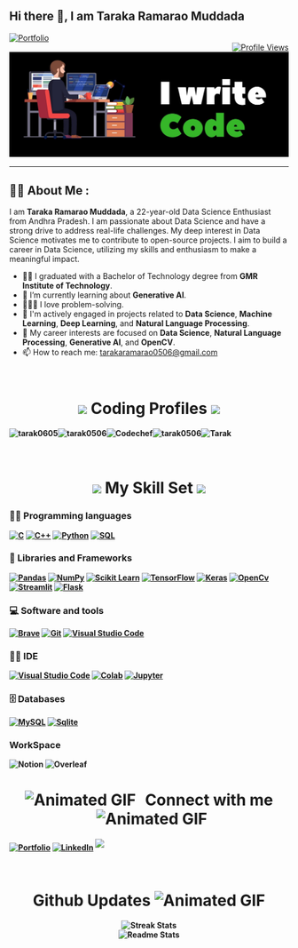 ## Hi there 👋, I am Taraka Ramarao Muddada

<div align="left">
  <a href="https://tarakaramaraomuddada.vercel.app/" target="_blank">
    <img src="https://img.shields.io/badge/Portfolio-255E63?style=for-the-badge&logo=About.me&logoColor=white" alt="Portfolio" />
  </a>
</div>


<div align="right">
  <a href="https://visitcount.itsvg.in">
    <img src="https://visitcount.itsvg.in/api?id=tarak0506&label=Profile%20Views&color=0&icon=0&pretty=true" alt="Profile Views" />
  </a>
</div>


<div align="left">
 <img src ="image.jpg">
</div>

---

## 👨‍💻 About Me :

I am **Taraka Ramarao Muddada**, a 22-year-old Data Science Enthusiast from Andhra Pradesh. I am passionate about Data Science and have a strong drive to address real-life challenges. My deep interest in Data Science motivates me to contribute to open-source projects. I aim to build a career in Data Science, utilizing my skills and enthusiasm to make a meaningful impact.

- 👨‍💻 I graduated with a Bachelor of Technology degree from **GMR Institute of Technology**.
- 🌱 I’m currently learning about **Generative AI**.
- 👨🏻‍💻 I love problem-solving.
- 🤝 I'm actively engaged in projects related to **Data Science**, **Machine Learning**, **Deep Learning**, and **Natural Language Processing**.
- 🔭 My career interests are focused on **Data Science**, **Natural Language Processing**, **Generative AI**, and **OpenCV**.
- 📫 How to reach me: [tarakaramarao0506@gmail.com](mailto:tarakaramarao0506@gmail.com)

<br>

<div align = "left" >
  <h1 align = "center" >  <b> <img src="https://media.giphy.com/media/2Ygy0khwewLgMSYM0t/giphy.gif" height="30px" width-"30px"> Coding Profiles <b> <img src="https://media.giphy.com/media/2Ygy0khwewLgMSYM0t/giphy.gif" height="30px" width-"30px">  </h1>

   <a href="https://leetcode.com/u/tarak0605/" target="blank"><img align="left" src="https://img.shields.io/badge/-LeetCode-FFA116?style=for-the-badge&logo=LeetCode&logoColor=black" alt="tarak0605"/></a>
  <a href="https://www.geeksforgeeks.org/user/tarak0506/" target="blank"><img align="left" src="https://img.shields.io/badge/GeeksforGeeks-298D46?style=for-the-badge&logo=geeksforgeeks&logoColor=white"  alt="tarak0506"/></a>
  <a href="https://www.codechef.com/users/cse_c3" target="blank"><img align="left" src="https://img.shields.io/badge/-CodeChef-5B4638?style=for-the-badge&logo=CodeChef&logoColor=white" alt="Codechef"/></a>
  <a href="https://www.hackerrank.com/profile/tarak0506" target="blank"><img align="left" src="https://img.shields.io/badge/-Hackerrank-2EC866?style=for-the-badge&logo=HackerRank&logoColor=white"  alt="tarak0506"/></a>
   <a href="https://www.kaggle.com/tarakaramaraomuddada/code" target="blank"><img align="left" src="https://img.shields.io/badge/Kaggle-3793EF?style=for-the-badge&logo=Kaggle&logoColor=white" alt="Tarak"/></a>
 
  
</div>
<br>
<br>

<br> 


 <h1 align="center"> <b> <img src="https://media.giphy.com/media/2Ygy0khwewLgMSYM0t/giphy.gif" height="30px" width-"30px"> My Skill Set
 <img src="https://media.giphy.com/media/2Ygy0khwewLgMSYM0t/giphy.gif" height="30px" width-"30px"> </b> </h1>

  
### 👨‍💻 Programming languages
<p>
    <a href="#"><img alt="C"   src="https://img.shields.io/badge/C-00599C?style=for-the-badge&logo=c&logoColor=white"></a>
    <a href="#"><img alt="C++" src="https://img.shields.io/badge/C%2B%2B-00599C?style=for-the-badge&logo=c%2B%2B&logoColor=white"></a> 
    <a href="#"><img alt="Python" src="https://img.shields.io/badge/python%20-%2314354C.svg?&style=for-the-badge&logo=python&logoColor=white"></a>
<!--     <a href="#"><img alt="Java" src="https://img.shields.io/badge/Java-ED8B00?style=for-the-badge&logo=java&logoColor=white"></a> -->
    <a href="#"><img alt="SQL" src="https://img.shields.io/badge/sql%20-%2314354C.svg?&style=for-the-badge&logo=sql&logoColor=white"></a> 
</p>              
                
                
### 🧰 Libraries and Frameworks

<p>
    <a href ="#"><img alt = "Pandas" src= "https://img.shields.io/badge/Pandas-2C2D72?style=for-the-badge&logo=pandas&logoColor=white"></a>
    <a href ="#"><img alt = "NumPy" src= "https://img.shields.io/badge/Numpy-777BB4?style=for-the-badge&logo=numpy&logoColor=white"></a>
    <a href ="#"><img alt = "Scikit Learn" src = "https://img.shields.io/badge/scikit_learn-F7931E?style=for-the-badge&logo=scikit-learn&logoColor=white"></a>
    <a href ="#"><img alt = "TensorFlow" src= "https://img.shields.io/badge/TensorFlow-FF6F00?style=for-the-badge&logo=TensorFlow&logoColor=white"></a>
    <a href ="#"><img alt = "Keras" src= "https://img.shields.io/badge/Keras-D00000?style=for-the-badge&logo=Keras&logoColor=white"></a>
    <a href ="#"><img alt = "OpenCv" src= "https://img.shields.io/badge/OpenCV-27338e?style=for-the-badge&logo=OpenCV&logoColor=white"></a>
    <a href ="#"><img alt = "Streamlit" src = "https://img.shields.io/badge/Streamlit-FF4B4B?style=for-the-badge&logo=Streamlit&logoColor=white"></a>
    <a href ="#"><img alt = "Flask" src = "https://img.shields.io/badge/Flask-000000?style=for-the-badge&logo=flask&logoColor=white"></a>
 </p>   
 

 ### 💻 Software and tools
 
<p>
    <a href="#"><img alt="Brave" src="https://img.shields.io/badge/Brave-FF1B2D?style=for-the-badge&logo=Brave&logoColor=white"></a>
    <a href="#"><img alt="Git" src="https://img.shields.io/badge/GIT-E44C30?style=for-the-badge&logo=git&logoColor=white"></a>
    <a href="#"><img alt="Visual Studio Code" src="https://img.shields.io/badge/VSCode-0078D4?style=for-the-badge&logo=visual%20studio%20code&logoColor=white"></a>
</p>


### 👨‍💻 IDE 
<p>
  <a href="#"><img alt="Visual Studio Code" src="https://img.shields.io/badge/Visual_Studio_Code-0078D4?style=for-the-badge&logo=visual%20studio%20code&logoColor=white"></a>
  <a href="#"><img alt="Colab" src ="https://img.shields.io/badge/Colab-F9AB00?style=for-the-badge&logo=googlecolab&color=525252"></a>
  <a href="#"><img alt="Jupyter" src="https://img.shields.io/badge/Jupyter-F37626.svg?&style=for-the-badge&logo=Jupyter&logoColor=white"></a>
</p>

    
### 🗄️ Databases
<p>
    <a href="#"><img alt="MySQL" src="https://img.shields.io/badge/MySQL-005C84?style=for-the-badge&logo=mysql&logoColor=white"></a>
    <a href="#"><img alt="Sqlite" src ="https://img.shields.io/badge/Sqlite-003B57?style=for-the-badge&logo=sqlite&logoColor=white"></a>
</p>

### WorkSpace

  <a> <img alt = "Notion" src ="https://img.shields.io/badge/Notion-000000?style=for-the-badge&logo=notion&logoColor=white"> </a>
  <a><img alt ="Overleaf" src ="https://img.shields.io/badge/Overleaf-47A141?style=for-the-badge&logo=Overleaf&logoColor=white"> </a>


<h1 align="center">
  <b>
    <img src="https://media.giphy.com/media/2Ygy0khwewLgMSYM0t/giphy.gif" height="30px" width="30px" alt="Animated GIF" style="margin-right: 10px;"> 
    Connect with me 
    <img src="https://media.giphy.com/media/2Ygy0khwewLgMSYM0t/giphy.gif" height="30px" width="30px" alt="Animated GIF" style="margin-left: 10px;">
  </b>
</h1>

   <p>
    <a href ="https://tarakaramaraomuddada.vercel.app/" target_blank = "_blank"> <img src= "https://img.shields.io/badge/Portfolio-255E63?style=for-the-badge&logo=About.me&logoColor=white" alt ="Portfolio"/></a>
   <a href="http://www.linkedin.com/in/tarak0506/" target="_blank"> <img alt="LinkedIn" src="https://img.shields.io/badge/linkedin-%230077B5.svg?&style=for-the-badge&logo=linkedin&logoColor=white"  height="30px"/></a> 
   <a href="https://github.com/TARAK0506/" target="_blank"> <img src="https://img.shields.io/badge/github-%2324292e.svg?&style=for-the-badge&logo=github&logoColor=white" style="margin-bottom: 5px;"  height="30px"/></a>
  </p>
<br>



<div align="center">
  <h1><b>Github Updates <img src="https://media.giphy.com/media/cj87CxfRtrUifF3Ryk/giphy.gif" width="30px" height="35px" alt="Animated GIF"></b></h1>
  <img src="https://streak-stats.demolab.com/?user=tarak0506&count_private=true&theme=react&border_radius=10" alt="Streak Stats"/><br/>
  <img src="https://github-readme-stats.vercel.app/api?username=tarak0506&show_icons=true&theme=react&rank_icon=github&border_radius=10" alt="Readme Stats" />
</div>
